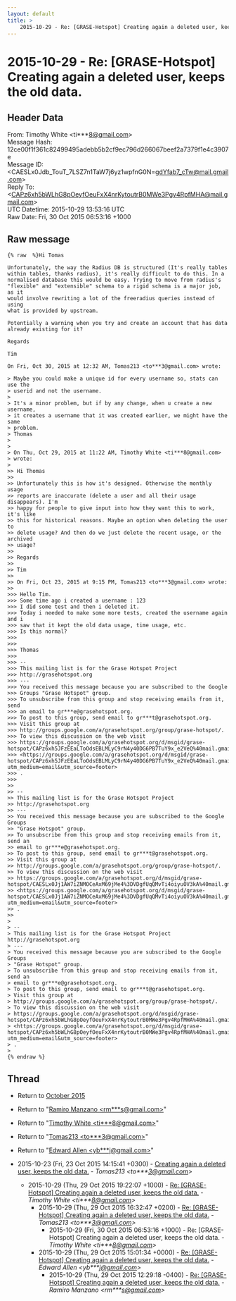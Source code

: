 ```yaml
---
layout: default
title: >
    2015-10-29 - Re: [GRASE-Hotspot] Creating again a deleted user, keeps the old data.
---
```


# 2015-10-29 - Re: [GRASE-Hotspot] Creating again a deleted user, keeps the old data.

## Header Data

From: Timothy White \<ti***8@gmail.com\><br>
Message Hash: 12ce00f1f361c82499495adebb5b2cf9ec796d266067beef2a7379f1e4c3907e<br>
Message ID: \<CAESLx0Jdb_TouT_7LSZ7n1TaW7j6yz1wpfnG0N=gdYfab7_cTw@mail.gmail.com\><br>
Reply To: \<CAPz6xh5bWLhG8pOeyfOeuFxX4nrKytoutrB0MWe3Pgv4RpfMHA@mail.gmail.com\><br>
UTC Datetime: 2015-10-29 13:53:16 UTC<br>
Raw Date: Fri, 30 Oct 2015 06:53:16 +1000<br>

## Raw message

```
{% raw  %}Hi Tomas

Unfortunately, the way the Radius DB is structured (It's really tables
within tables, thanks radius), it's really difficult to do this. In a
normalised database this would be easy. Trying to move from radius's
"flexible" and "extensible" schema to a rigid schema is a major job, as it
would involve rewriting a lot of the freeradius queries instead of using
what is provided by upstream.

Potentially a warning when you try and create an account that has data
already existing for it?

Regards

Tim

On Fri, Oct 30, 2015 at 12:32 AM, Tomas213 <to***3@gmail.com> wrote:

> Maybe you could make a unique id for every username so, stats can use the
> userid and not the username.
>
> It's a minor problem, but if by any change, when u create a new username,
> it creates a username that it was created earlier, we might have the same
> problem.
> Thomas
>
>
> On Thu, Oct 29, 2015 at 11:22 AM, Timothy White <ti***8@gmail.com>
> wrote:
>
>> Hi Thomas
>>
>> Unfortunately this is how it's designed. Otherwise the monthly usage
>> reports are inaccurate (delete a user and all their usage disappears). I'm
>> happy for people to give input into how they want this to work, it's like
>> this for historical reasons. Maybe an option when deleting the user to
>> delete usage? And then do we just delete the recent usage, or the archived
>> usage?
>>
>> Regards
>>
>> Tim
>>
>> On Fri, Oct 23, 2015 at 9:15 PM, Tomas213 <to***3@gmail.com> wrote:
>>
>>> Hello Tim.
>>> Some time ago i created a username : 123
>>> I did some test and then i deleted it.
>>> Today i needed to make some more tests, created the username again and i
>>> saw that it kept the old data usage, time usage, etc.
>>> Is this normal?
>>>
>>>
>>> Thomas
>>>
>>> --
>>> This mailing list is for the Grase Hotspot Project
>>> http://grasehotspot.org
>>> ---
>>> You received this message because you are subscribed to the Google
>>> Groups "Grase Hotspot" group.
>>> To unsubscribe from this group and stop receiving emails from it, send
>>> an email to gr***e@grasehotspot.org.
>>> To post to this group, send email to gr***t@grasehotspot.org.
>>> Visit this group at
>>> http://groups.google.com/a/grasehotspot.org/group/grase-hotspot/.
>>> To view this discussion on the web visit
>>> https://groups.google.com/a/grasehotspot.org/d/msgid/grase-hotspot/CAPz6xh5JFzEEaLToOdsEBLMLyC9rN4y40DG6PB7TuY9x_e2VeQ%40mail.gmail.com
>>> <https://groups.google.com/a/grasehotspot.org/d/msgid/grase-hotspot/CAPz6xh5JFzEEaLToOdsEBLMLyC9rN4y40DG6PB7TuY9x_e2VeQ%40mail.gmail.com?utm_medium=email&utm_source=footer>
>>> .
>>>
>>
>> --
>> This mailing list is for the Grase Hotspot Project
>> http://grasehotspot.org
>> ---
>> You received this message because you are subscribed to the Google Groups
>> "Grase Hotspot" group.
>> To unsubscribe from this group and stop receiving emails from it, send an
>> email to gr***e@grasehotspot.org.
>> To post to this group, send email to gr***t@grasehotspot.org.
>> Visit this group at
>> http://groups.google.com/a/grasehotspot.org/group/grase-hotspot/.
>> To view this discussion on the web visit
>> https://groups.google.com/a/grasehotspot.org/d/msgid/grase-hotspot/CAESLx0Jj1AW7iZNMOCeAxM69jMe4%3DVDgfUqQMvTi4oiyuOV3kA%40mail.gmail.com
>> <https://groups.google.com/a/grasehotspot.org/d/msgid/grase-hotspot/CAESLx0Jj1AW7iZNMOCeAxM69jMe4%3DVDgfUqQMvTi4oiyuOV3kA%40mail.gmail.com?utm_medium=email&utm_source=footer>
>> .
>>
>
> --
> This mailing list is for the Grase Hotspot Project http://grasehotspot.org
> ---
> You received this message because you are subscribed to the Google Groups
> "Grase Hotspot" group.
> To unsubscribe from this group and stop receiving emails from it, send an
> email to gr***e@grasehotspot.org.
> To post to this group, send email to gr***t@grasehotspot.org.
> Visit this group at
> http://groups.google.com/a/grasehotspot.org/group/grase-hotspot/.
> To view this discussion on the web visit
> https://groups.google.com/a/grasehotspot.org/d/msgid/grase-hotspot/CAPz6xh5bWLhG8pOeyfOeuFxX4nrKytoutrB0MWe3Pgv4RpfMHA%40mail.gmail.com
> <https://groups.google.com/a/grasehotspot.org/d/msgid/grase-hotspot/CAPz6xh5bWLhG8pOeyfOeuFxX4nrKytoutrB0MWe3Pgv4RpfMHA%40mail.gmail.com?utm_medium=email&utm_source=footer>
> .
>
{% endraw %}
```

## Thread

+ Return to [October 2015](/archive/2015/10)

+ Return to "[Ramiro Manzano <rm***s<span>@</span>gmail.com>](/authors/rm___s_at_gmail_com)"
+ Return to "[Timothy White <ti***8<span>@</span>gmail.com>](/authors/ti___8_at_gmail_com)"
+ Return to "[Tomas213 <to***3<span>@</span>gmail.com>](/authors/to___3_at_gmail_com)"
+ Return to "[Edward Allen <yb***j<span>@</span>gmail.com>](/authors/yb___j_at_gmail_com)"

+ 2015-10-23 (Fri, 23 Oct 2015 14:15:41 +0300) - [Creating again a deleted user, keeps the old data.](/archive/2015/10/8343254091f0f6e3823aedc700efbea8567ade0f11fda859deae28471c48ea31) - _Tomas213 \<to***3@gmail.com\>_
  + 2015-10-29 (Thu, 29 Oct 2015 19:22:07 +1000) - [Re: [GRASE-Hotspot] Creating again a deleted user, keeps the old data.](/archive/2015/10/c445bff92acde9a9542f95c2524b37ebe7c25d77025403fbef3ff09005fc3694) - _Timothy White \<ti***8@gmail.com\>_
    + 2015-10-29 (Thu, 29 Oct 2015 16:32:47 +0200) - [Re: [GRASE-Hotspot] Creating again a deleted user, keeps the old data.](/archive/2015/10/6f3e628a1b13f56365a805d1ae0576858133e46bf03ec5be38ec43c2a9b74aee) - _Tomas213 \<to***3@gmail.com\>_
      + 2015-10-29 (Fri, 30 Oct 2015 06:53:16 +1000) - Re: [GRASE-Hotspot] Creating again a deleted user, keeps the old data. - _Timothy White \<ti***8@gmail.com\>_
    + 2015-10-29 (Thu, 29 Oct 2015 15:01:34 +0000) - [Re: [GRASE-Hotspot] Creating again a deleted user, keeps the old data.](/archive/2015/10/bed4b2d9140f79e55069eb5863cc399b1a8c5bc1885e1d7fb81bf0c5bf1a37e0) - _Edward Allen \<yb***j@gmail.com\>_
      + 2015-10-29 (Thu, 29 Oct 2015 12:29:18 -0400) - [Re: [GRASE-Hotspot] Creating again a deleted user, keeps the old data.](/archive/2015/10/7a39a20545f3a0f6b205863d1c6e7428e7d3a069a909b486c169c2e391af96ff) - _Ramiro Manzano \<rm***s@gmail.com\>_

